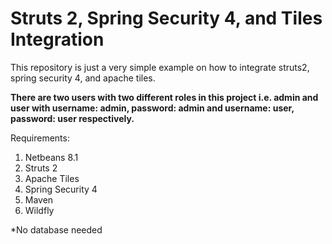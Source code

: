 # Struts 2, Spring Security 4, and Tiles Integration

This repository is just a very simple example on how to integrate struts2, spring security 4, and apache tiles.

<b> There are two users with two different roles in this project i.e. admin and user with username: admin, password: admin and username: user, password: user respectively. </b>

Requirements:
1. Netbeans 8.1
2. Struts 2
3. Apache Tiles
4. Spring Security 4
5. Maven
6. Wildfly

*No database needed
